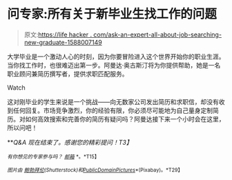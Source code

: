 # 问专家:所有关于新毕业生找工作的问题

> 原文:[https://life hacker . com/ask-an-expert-all-about-job-searching-new-graduate-1588007149](https://lifehacker.com/ask-an-expert-all-about-job-searching-for-new-graduate-1588007149)

大学毕业是一个激动人心的时刻，因为你要冒险进入这个世界开始你的职业生涯。当你找工作时，也很难迈出第一步。阿曼达·奥古斯汀将为你提供帮助，她是一名职业顾问兼简历撰写者，提供求职匹配服务。

Watch

这对刚毕业的学生来说是一个挑战——向无数家公司发出简历和求职信，却没有收到任何回复。市场竞争激烈，你的经验有限，你必须尽可能地为自己量身定制简历。对如何高效搜索和完善你的简历有疑问吗？阿曼达接下来一个小时会在这里，所以问吧！

***Q&A 现在结束了。感谢您的精彩提问！*T3】**

<small>*有你想见的专家参与吗？*</small> [<small>*邮箱*</small>](mailto:andy@lifehacker.com) <small>*。*T15】</small>

*<small>图片由</small>* <small></small>[<small>*鲍勃拜伦*</small>](http://www.shutterstock.com/pic.mhtml?id=135087458&src=id)<small>*(Shutterstock)和*</small>[<small>*PublicDomainPictures*</small>](http://pixabay.com/en/office-building-work-down-town-314404/)<small>*(Pixabay)。*T29】</small>
